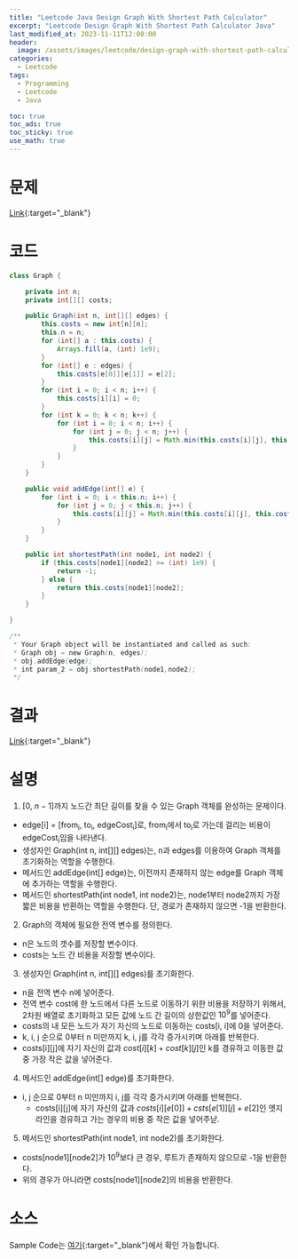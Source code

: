 ```yaml
---
title: "Leetcode Java Design Graph With Shortest Path Calculator"
excerpt: "Leetcode Design Graph With Shortest Path Calculator Java"
last_modified_at: 2023-11-11T12:00:00
header:
  image: /assets/images/leetcode/design-graph-with-shortest-path-calculator.png
categories:
  - Leetcode
tags:
  - Programming
  - Leetcode
  - Java

toc: true
toc_ads: true
toc_sticky: true
use_math: true
---
```

# 문제
[Link](https://leetcode.com/problems/design-graph-with-shortest-path-calculator){:target="_blank"}

# 코드
```java
class Graph {

	private int n;
	private int[][] costs;

	public Graph(int n, int[][] edges) {
		this.costs = new int[n][n];
		this.n = n;
		for (int[] a : this.costs) {
			Arrays.fill(a, (int) 1e9);
		}
		for (int[] e : edges) {
			this.costs[e[0]][e[1]] = e[2];
		}
		for (int i = 0; i < n; i++) {
			this.costs[i][i] = 0;
		}
		for (int k = 0; k < n; k++) {
			for (int i = 0; i < n; i++) {
				for (int j = 0; j < n; j++) {
					this.costs[i][j] = Math.min(this.costs[i][j], this.costs[i][k] + this.costs[k][j]);
				}
			}
		}
	}

	public void addEdge(int[] e) {
		for (int i = 0; i < this.n; i++) {
			for (int j = 0; j < this.n; j++) {
				this.costs[i][j] = Math.min(this.costs[i][j], this.costs[i][e[0]] + this.costs[e[1]][j] + e[2]);
			}
		}
	}

	public int shortestPath(int node1, int node2) {
		if (this.costs[node1][node2] >= (int) 1e9) {
			return -1;
		} else {
			return this.costs[node1][node2];
		}
	}

}

/**
 * Your Graph object will be instantiated and called as such:
 * Graph obj = new Graph(n, edges);
 * obj.addEdge(edge);
 * int param_2 = obj.shortestPath(node1,node2);
 */
```

# 결과
[Link](https://leetcode.com/problems/design-graph-with-shortest-path-calculator/submissions/1096303292/){:target="_blank"}

# 설명
1. [0, $n - 1$]까지 노드간 최단 길이를 찾을 수 있는 Graph 객체를 완성하는 문제이다.
- edge[i] = [from<sub>i</sub>, to<sub>i</sub>, edgeCost<sub>i</sub>]로, from<sub>i</sub>에서 to<sub>i</sub>로 가는데 걸리는 비용이 edgeCost<sub>i</sub>임을 나타낸다.
- 생성자인 Graph(int n, int[][] edges)는, n과 edges를 이용하여 Graph 객체를 초기화하는 역할을 수행한다.
- 메서드인 addEdge(int[] edge)는, 이전까지 존재하지 않는 edge를 Graph 객체에 추가하는 역할을 수행한다.
- 메서드인 shortestPath(int node1, int node2)는, node1부터 node2까지 가장 짧은 비용을 반환하는 역할을 수행한다. 단, 경로가 존재하지 않으면 -1을 반환한다.

2. Graph의 객체에 필요한 전역 변수를 정의한다.
- n은 노드의 갯수를 저장할 변수이다.
- costs는 노드 간 비용을 저장할 변수이다.

3. 생성자인 Graph(int n, int[][] edges)를 초기화한다.
- n을 전역 변수 n에 넣어준다.
- 전역 변수 cost에 한 노드에서 다른 노드로 이동하기 위한 비용을 저장하기 위해서, 2차원 배열로 초기화하고 모든 값에 노드 간 길이의 상한값인 $10^9$를 넣어준다.
- costs의 내 모든 노드가 자기 자신의 노드로 이동하는 costs[i, i]에 0을 넣어준다.
- k, i, j 순으로 0부터 n 미만까지 k, i, j를 각각 증가시키며 아래를 반복한다.
- costs[i][j]에 자기 자신의 값과 $cost[i][k] + cost[k][j]$인 k를 경유하고 이동한 값 중 가장 작은 값을 넣어준다.

4. 메서드인 addEdge(int[] edge)를 초기화한다.
- i, j 순으로 0부터 n 미만까지 i, j를 각각 증가시키며 아래를 반복한다.
  - costs[i][j]에 자기 자신의 값과 $costs[i][e[0]] + csts[e[1]][j] + e[2]$인 엣지 라인을 경유하고 가는 경우의 비용 중 작은 값을 넣어주낟.

5. 메서드인 shortestPath(int node1, int node2)를 초기화한다.
- costs[node1][node2]가 $10^9$보다 큰 경우, 루트가 존재하지 않으므로 -1을 반환한다.
- 위의 경우가 아니라면 costs[node1][node2]의 비용을 반환한다.

# 소스
Sample Code는 [여기](https://github.com/GracefulSoul/leetcode/blob/master/src/main/java/gracefulsoul/problems/DesignGraphWithShortestPathCalculator.java){:target="_blank"}에서 확인 가능합니다.